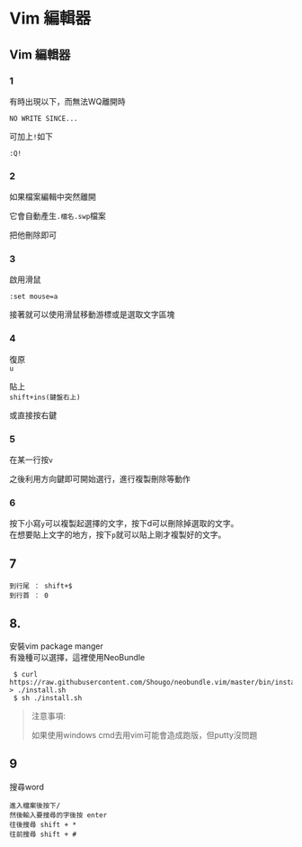 # Vim 編輯器



## Vim 編輯器

### 1

有時出現以下，而無法WQ離開時

`NO WRITE SINCE...`

可加上`!`如下

`:Q!`

### 2

如果檔案編輯中突然離開

它會自動產生`.檔名.swp`檔案

把他刪除即可

### 3

啟用滑鼠

```text
:set mouse=a
```

接著就可以使用滑鼠移動游標或是選取文字區塊

### 4

復原  
`u`

貼上  
`shift+ins(鍵盤右上)`

或直接按右鍵

### 5

在某一行按`v`

之後利用方向鍵即可開始選行，進行複製刪除等動作

### 6

按下小寫`y`可以複製起選擇的文字，按下d可以刪除掉選取的文字。  
在想要貼上文字的地方，按下`p`就可以貼上剛才複製好的文字。

## 7

```text
到行尾 ： shift+$
到行首 ： 0
```

## 8.

安裝vim package manger  
有幾種可以選擇，這裡使用NeoBundle

```text
 $ curl https://raw.githubusercontent.com/Shougo/neobundle.vim/master/bin/install.sh > ./install.sh
 $ sh ./install.sh
```

> 注意事項:
>
> 如果使用windows cmd去用vim可能會造成跑版，但putty沒問題

## 9

搜尋word

```text
進入檔案後按下/
然後輸入要搜尋的字後按 enter
往後搜尋 shift + *
往前搜尋 shift + #
```

